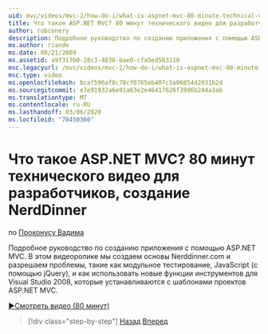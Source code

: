 ```yaml
---
uid: mvc/videos/mvc-2/how-do-i/what-is-aspnet-mvc-80-minute-technical-video-for-developers-building-nerddinner
title: Что такое ASP.NET MVC? 80 минут технического видео для разработчиков, создание NerdDinner | Документация Майкрософт
author: robconery
description: Подробное руководство по созданию приложения с помощью ASP.NET MVC. В этом видеоролике мы создаем основы Nerddinner.com и разрешаем проблемы, такие как модульное тестирование,...
ms.author: riande
ms.date: 08/21/2009
ms.assetid: a9f317b0-28c3-4838-bae0-cfa5ed5b3110
msc.legacyurl: /mvc/videos/mvc-2/how-do-i/what-is-aspnet-mvc-80-minute-technical-video-for-developers-building-nerddinner
msc.type: video
ms.openlocfilehash: bcaf596af8c78cf0765eb407c5a06854d2031b2d
ms.sourcegitcommit: e7e91932a6e91a63e2e46417626f39d6b244a3ab
ms.translationtype: MT
ms.contentlocale: ru-RU
ms.lasthandoff: 03/06/2020
ms.locfileid: "78450360"
---
```

# <a name="what-is-aspnet-mvc-80-minute-technical-video-for-developers-building-nerddinner"></a>Что такое ASP.NET MVC? 80 минут технического видео для разработчиков, создание NerdDinner

по [Проконусу Вадима](https://github.com/robconery)

Подробное руководство по созданию приложения с помощью ASP.NET MVC. В этом видеоролике мы создаем основы Nerddinner.com и разрешаем проблемы, такие как модульное тестирование, JavaScript (с помощью jQuery), и как использовать новые функции инструментов для Visual Studio 2008, которые устанавливаются с шаблонами проектов ASP.NET MVC.

[&#9654;Смотреть видео (80 минут)](https://channel9.msdn.com/Blogs/ASP-NET-Site-Videos/what-is-aspnet-mvc-80-minute-technical-video-for-developers-building-nerddinner)

> [!div class="step-by-step"]
> [Назад](displaying-a-table-of-database-data.md)
> [Вперед](why-aspnet-mvc-3-minute-overview-video-for-decision-makers.md)
